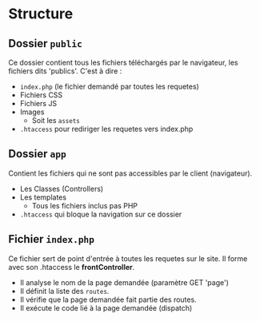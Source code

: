 # Structure 

## Dossier `public`

Ce dossier contient tous les fichiers téléchargés par le navigateur, les fichiers dits 'publics'.
C'est à dire : 
- `index.php` (le fichier demandé par toutes les requetes)
- Fichiers CSS
- Fichiers JS
- Images
  -  Soit les `assets`
-  `.htaccess` pour rediriger les requetes vers index.php

## Dossier `app`

Contient les fichiers qui ne sont pas accessibles par le client (navigateur).

- Les Classes (Controllers)
- Les templates
  - Tous les fichiers inclus pas PHP
- `.htaccess` qui bloque la navigation sur ce dossier


## Fichier `index.php`

Ce fichier sert de point d'entrée à toutes les requetes sur le site. Il forme avec son .htaccess le **frontController**.

- Il analyse le nom de la page demandée (paramètre GET 'page')
- Il définit la liste des `routes`.
- Il vérifie que la page demandée fait partie des routes.
- Il exécute le code lié à la page demandée (dispatch)